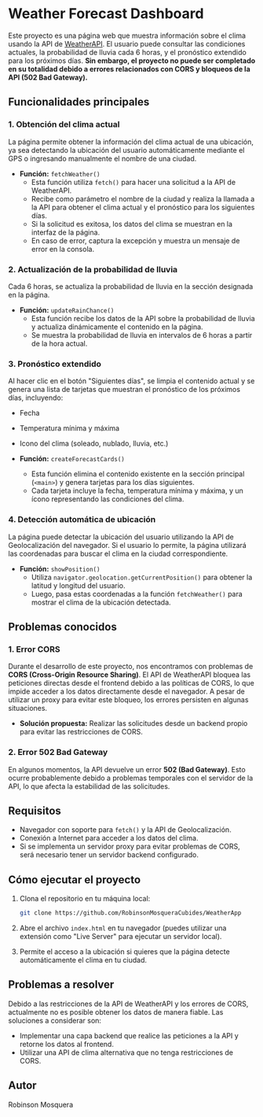 # Weather Forecast Dashboard

Este proyecto es una página web que muestra información sobre el clima usando la API de [WeatherAPI](https://www.weatherapi.com/). El usuario puede consultar las condiciones actuales, la probabilidad de lluvia cada 6 horas, y el pronóstico extendido para los próximos días. **Sin embargo, el proyecto no puede ser completado en su totalidad debido a errores relacionados con CORS y bloqueos de la API (502 Bad Gateway).**

## Funcionalidades principales

### 1. **Obtención del clima actual**
   La página permite obtener la información del clima actual de una ubicación, ya sea detectando la ubicación del usuario automáticamente mediante el GPS o ingresando manualmente el nombre de una ciudad.
   
   - **Función:** `fetchWeather()`
     - Esta función utiliza `fetch()` para hacer una solicitud a la API de WeatherAPI.
     - Recibe como parámetro el nombre de la ciudad y realiza la llamada a la API para obtener el clima actual y el pronóstico para los siguientes días.
     - Si la solicitud es exitosa, los datos del clima se muestran en la interfaz de la página.
     - En caso de error, captura la excepción y muestra un mensaje de error en la consola.

### 2. **Actualización de la probabilidad de lluvia**
   Cada 6 horas, se actualiza la probabilidad de lluvia en la sección designada en la página.
   
   - **Función:** `updateRainChance()`
     - Esta función recibe los datos de la API sobre la probabilidad de lluvia y actualiza dinámicamente el contenido en la página.
     - Se muestra la probabilidad de lluvia en intervalos de 6 horas a partir de la hora actual.

### 3. **Pronóstico extendido**
   Al hacer clic en el botón "Siguientes días", se limpia el contenido actual y se genera una lista de tarjetas que muestran el pronóstico de los próximos días, incluyendo:
   - Fecha
   - Temperatura mínima y máxima
   - Icono del clima (soleado, nublado, lluvia, etc.)

   - **Función:** `createForecastCards()`
     - Esta función elimina el contenido existente en la sección principal (`<main>`) y genera tarjetas para los días siguientes.
     - Cada tarjeta incluye la fecha, temperatura mínima y máxima, y un ícono representando las condiciones del clima.

### 4. **Detección automática de ubicación**
   La página puede detectar la ubicación del usuario utilizando la API de Geolocalización del navegador. Si el usuario lo permite, la página utilizará las coordenadas para buscar el clima en la ciudad correspondiente.

   - **Función:** `showPosition()`
     - Utiliza `navigator.geolocation.getCurrentPosition()` para obtener la latitud y longitud del usuario.
     - Luego, pasa estas coordenadas a la función `fetchWeather()` para mostrar el clima de la ubicación detectada.

## Problemas conocidos

### 1. **Error CORS**
   Durante el desarrollo de este proyecto, nos encontramos con problemas de **CORS (Cross-Origin Resource Sharing)**. El API de WeatherAPI bloquea las peticiones directas desde el frontend debido a las políticas de CORS, lo que impide acceder a los datos directamente desde el navegador. A pesar de utilizar un proxy para evitar este bloqueo, los errores persisten en algunas situaciones.

   - **Solución propuesta:** Realizar las solicitudes desde un backend propio para evitar las restricciones de CORS.

### 2. **Error 502 Bad Gateway**
   En algunos momentos, la API devuelve un error **502 (Bad Gateway)**. Esto ocurre probablemente debido a problemas temporales con el servidor de la API, lo que afecta la estabilidad de las solicitudes.

## Requisitos

- Navegador con soporte para `fetch()` y la API de Geolocalización.
- Conexión a Internet para acceder a los datos del clima.
- Si se implementa un servidor proxy para evitar problemas de CORS, será necesario tener un servidor backend configurado.

## Cómo ejecutar el proyecto

1. Clona el repositorio en tu máquina local:
   ```bash
   git clone https://github.com/RobinsonMosqueraCubides/WeatherApp
   ```

2. Abre el archivo `index.html` en tu navegador (puedes utilizar una extensión como "Live Server" para ejecutar un servidor local).

3. Permite el acceso a la ubicación si quieres que la página detecte automáticamente el clima en tu ciudad.

## Problemas a resolver

Debido a las restricciones de la API de WeatherAPI y los errores de CORS, actualmente no es posible obtener los datos de manera fiable. Las soluciones a considerar son:

- Implementar una capa backend que realice las peticiones a la API y retorne los datos al frontend.
- Utilizar una API de clima alternativa que no tenga restricciones de CORS.
  
## Autor

Robinson Mosquera
